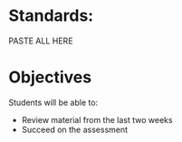 # Standards:
PASTE ALL HERE

# Objectives
Students will be able to:
* Review material from the last two weeks
* Succeed on the assessment